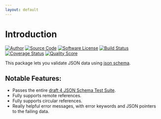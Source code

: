 ```yaml
---
layout: default
---
```


# Introduction

[![Author][ico-author]][link-author]
[![Source Code][ico-source]][link-source]
[![Software License][ico-license]][link-license]
[![Build Status][ico-travis]][link-travis]
[![Coverage Status][ico-scrutinizer]][link-scrutinizer]
[![Quality Score][ico-code-quality]][link-code-quality]


This package lets you validate JSON data using [json schema](http://json-schema.org/).

## Notable Features:

- Passes the entire [draft 4 JSON Schema Test Suite](https://github.com/json-schema/JSON-Schema-Test-Suite).
- Fully supports remote references.
- Fully supports circular references.
- Really helpful error messages, with error keywords and JSON pointers to the failing data.

[link-source]: https://github.com/thephpleague/json-guard
[link-author]: https://twitter.com/__yuloh
[link-license]: https://github.com/thephpleague/json-guard/blob/master/LICENSE.md
[link-travis]: https://travis-ci.org/thephpleague/json-guard
[link-scrutinizer]: https://scrutinizer-ci.com/g/thephpleague/json-guard/code-structure
[link-code-quality]: https://scrutinizer-ci.com/g/thephpleague/json-guard
[link-docs]: https://github.com/thephpleague/json-guard/tree/gh-pages

[ico-source]: http://img.shields.io/badge/source-league/json--guard-blue.svg?style=flat-square
[ico-author]: http://img.shields.io/badge/author-@__yuloh-blue.svg?style=flat-square
[ico-license]: https://img.shields.io/badge/license-MIT-brightgreen.svg?style=flat-square
[ico-travis]: https://img.shields.io/travis/thephpleague/json-guard/master.svg?style=flat-square
[ico-scrutinizer]: https://img.shields.io/scrutinizer/coverage/g/thephpleague/json-guard.svg?style=flat-square
[ico-code-quality]: https://img.shields.io/scrutinizer/g/thephpleague/json-guard.svg?style=flat-square
